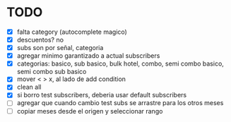 # TODO

- [x] falta category (autocomplete magico)
- [x] descuentos? no
- [x] subs son por señal, categoria
- [x] agregar minimo garantizado a actual subscribers
- [x] categorias: basico, sub basico, bulk hotel, combo, semi combo basico, semi combo sub basico
- [x] mover < > x, al lado de add condition
- [x] clean all
- [x] si borro test subscribers, deberia usar default subscribers
- [ ] agregar que cuando cambio test subs se arrastre para los otros meses
- [ ] copiar meses desde el origen y seleccionar rango
